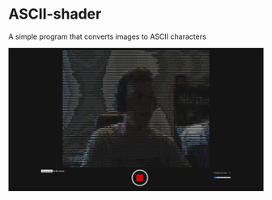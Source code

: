 # ASCII-shader

A simple program that converts images to ASCII characters

![image info](./website.png)
